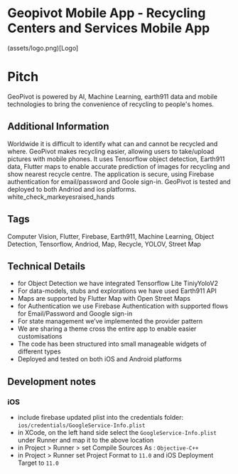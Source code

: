 # Geopivot Mobile App - Recycling Centers and Services Mobile App

(assets/logo.png)[Logo]

# Pitch

GeoPivot is powered by AI, Machine Learning, earth911 data and mobile technologies to bring the convenience of recycling to people's homes.

## Additional Information

Worldwide it is difficult to identify what can and cannot be recycled and where.
GeoPivot makes recycling easier, allowing users to take/upload pictures with mobile phones. It uses Tensorflow object detection, Earth911 data, Flutter maps to enable accurate prediction of images for recycling and show nearest recycle centre. The application is secure, using Firebase authentication for email/password and Goole sign-in. GeoPivot is tested and deployed to both Andriod and ios platforms.
white_check_markeyesraised_hands

## Tags

Computer Vision, Flutter, Firebase, Earth911, Machine Learning, Object Detection, Tensorflow, Andriod, Map, Recycle, YOLOV, Street Map

## Technical Details

* for Object Detection we have integrated Tensorflow Lite TiniyYoloV2
* For data-models, stubs and explorations we  have used Earth911 API
* Maps are supported by Flutter Map with Open Street Maps
* for Authentication we use  Firebase Authentication with supported flows for Email/Password  and Google sign-in
* For state management we’ve implemented the provider pattern
* We are sharing a theme cross the entire app to enable easier customisations 
* The code has been structured into small manageable widgets of different types
* Deployed and tested on both iOS and Android platforms

## Development notes 

### iOS
- include firebase updated plist into the credentials folder: `ios/credentials/GoogleService-Info.plist`
- in XCode, on the left hand side select the `GoogleService-Info.plist` under Runner and map it to the above location
- in Project > Runner > set Compile Sources As : `Objective-C++`
- in Project > Runner set Project Format to `11.0` and iOS Deployment Target to `11.0`